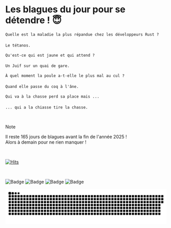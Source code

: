 
<h1>Les blagues du jour pour se détendre ! 😇</h1>

```diff
Quelle est la maladie la plus répandue chez les développeurs Rust ?

Le tétanos.
```

```diff
Qu'est-ce qui est jaune et qui attend ?

Un Juif sur un quai de gare.
```

```diff
À quel moment la poule a-t-elle le plus mal au cul ?

Quand elle passe du coq à l'âne.
```

```diff
Qui va à la chasse perd sa place mais ...

... qui a la chiasse tire la chasse.
```

<br/>

> [!NOTE]
> Il reste 165 jours de blagues avant la fin de l'année 2025 ! <br/>
> Alors à demain pour ne rien manquer !

<br/>


[![Hits](https://hits.seeyoufarm.com/api/count/incr/badge.svg?url=https%3A%2F%2Fgithub.com%2FClems02%2Fhit-counter&count_bg=%23003E80&title_bg=%235C9FE1&icon=powershell.svg&icon_color=%23FFFFFF&title=Visite&edge_flat=false)](https://hits.seeyoufarm.com)


<br/>


![Badge](https://img.shields.io/badge/Last%20updated%20on-white?style=for-the-badge&logo=clockify)   ![Badge](https://img.shields.io/badge/20/07-white?style=for-the-badge) ![Badge](https://img.shields.io/badge/at-white?style=for-the-badge) ![Badge](https://img.shields.io/badge/03:53-white?style=for-the-badge)


<p align="center">
 <img width="1000" src="assets/github-snake.svg" alt="snake"/>
</p>
